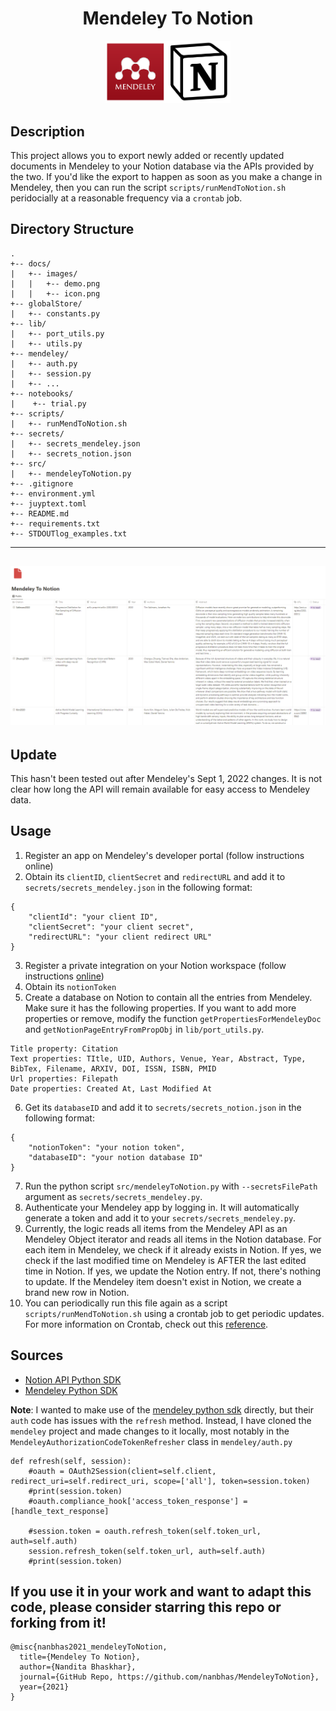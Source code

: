 <div align="center">    
 
# Mendeley To Notion  

<img src="docs/MendeleyToNotion.png" alt="MendeleyToNotion" style="width:200px;"/>
  
</div>

## Description 
This project allows you to export newly added or recently updated documents in Mendeley to your Notion database via the APIs provided by the two. If you'd like the export to happen as soon as you make a change in Mendeley, then you can run the script `scripts/runMendToNotion.sh` peridocially at a reasonable frequency via a `crontab` job.

## Directory Structure

```
.
+-- docs/
|   +-- images/
|   |   +-- demo.png
|   |   +-- icon.png
+-- globalStore/
|   +-- constants.py
+-- lib/
|   +-- port_utils.py
|   +-- utils.py
+-- mendeley/
|   +-- auth.py
|   +-- session.py
|   +-- ...
+-- notebooks/
|    +-- trial.py
+-- scripts/
|   +-- runMendToNotion.sh
+-- secrets/
|   +-- secrets_mendeley.json
|   +-- secrets_notion.json
+-- src/
|   +-- mendeleyToNotion.py
+-- .gitignore
+-- environment.yml
+-- juyptext.toml
+-- README.md
+-- requirements.txt
+-- STDOUTlog_examples.txt
```

---
![MendeleyToNotionScreenshot](docs/MendeleyToNotion_screenshot.png)
---

## Update
This hasn't been tested out after Mendeley's Sept 1, 2022 changes. It is not clear how long the API will remain available for easy access to Mendeley data.

## Usage
1. Register an app on Mendeley's developer portal (follow instructions online)
2. Obtain its `clientID`, `clientSecret` and `redirectURL` and add it to `secrets/secrets_mendeley.json` in the following format:
```
{
    "clientId": "your client ID", 
    "clientSecret": "your client secret", 
    "redirectURL": "your client redirect URL"
}
```
3. Register a private integration on your Notion workspace (follow instructions [online](https://www.notion.so/help/create-integrations-with-the-notion-api#create-an-internal-integration))
4. Obtain its `notionToken`
5. Create a database on Notion to contain all the entries from Mendeley. Make sure it has the following properties. If you want to add more properties or remove, modify the function `getPropertiesForMendeleyDoc` and `getNotionPageEntryFromPropObj` in `lib/port_utils.py`.
```
Title property: Citation
Text properties: TItle, UID, Authors, Venue, Year, Abstract, Type, BibTex, Filename, ARXIV, DOI, ISSN, ISBN, PMID
Url properties: Filepath
Date properties: Created At, Last Modified At
```
6. Get its `databaseID` and add it to `secrets/secrets_notion.json` in the following format:
```
{
    "notionToken": "your notion token",
    "databaseID": "your notion database ID"
}
```
7. Run the python script `src/mendeleyToNotion.py` with `--secretsFilePath` argument as `secrets/secrets_mendeley.py`.
8. Authenticate your Mendeley app by logging in. It will automatically generate a token and add it to your `secrets/secrets_mendeley.py`.
9. Currently, the logic reads all items from the Mendeley API as an Mendeley Object iterator and reads all items in the Notion database. For each item in Mendeley, we check if it already exists in Notion. If yes, we check if the last modified time on Mendeley is AFTER the last edited time in Notion. If yes, we update the Notion entry. If not, there's nothing to update. If the Mendeley item doesn't exist in Notion, we create a brand new row in Notion. 
10. You can periodically run this file again as a script `scripts/runMendToNotion.sh` using a crontab job to get periodic updates. For more information on Crontab, check out this [reference](https://crontab.guru/).

## Sources

- [Notion API Python SDK](https://github.com/ramnes/notion-sdk-py)
- [Mendeley Python SDK](https://github.com/Mendeley/mendeley-python-sdk)

**Note**: I wanted to make use of the [mendeley python sdk](https://github.com/Mendeley/mendeley-python-sdk) directly, but their `auth` code has issues with the `refresh` method. Instead, I have cloned the `mendeley` project and made changes to it locally, most notably in the `MendeleyAuthorizationCodeTokenRefresher` class in `mendeley/auth.py`
```
def refresh(self, session):
    #oauth = OAuth2Session(client=self.client, redirect_uri=self.redirect_uri, scope=['all'], token=session.token)
    #print(session.token)
    #oauth.compliance_hook['access_token_response'] = [handle_text_response]

    #session.token = oauth.refresh_token(self.token_url, auth=self.auth)
    session.refresh_token(self.token_url, auth=self.auth)
    #print(session.token)
```

## If you use it in your work and want to adapt this code, please consider starring this repo or forking from it!

```
@misc{nanbhas2021_mendeleyToNotion,
  title={Mendeley To Notion},
  author={Nandita Bhaskhar},
  journal={GitHub Repo, https://github.com/nanbhas/MendeleyToNotion},
  year={2021}
}
``` 

